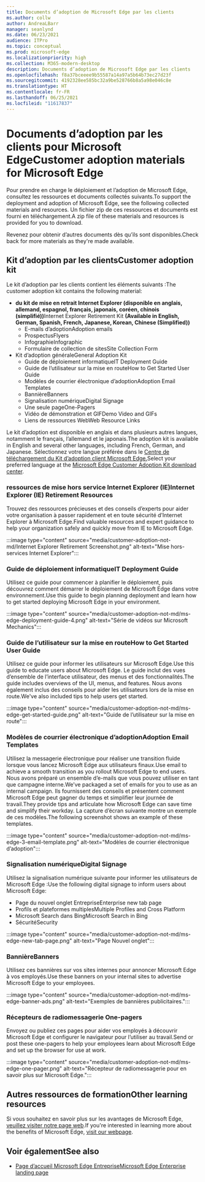 ```yaml
---
title: Documents d’adoption de Microsoft Edge par les clients
ms.author: collw
author: AndreaLBarr
manager: seanlynd
ms.date: 06/23/2021
audience: ITPro
ms.topic: conceptual
ms.prod: microsoft-edge
ms.localizationpriority: high
ms.collection: M365-modern-desktop
description: Documents d’adoption de Microsoft Edge par les clients
ms.openlocfilehash: f8a37bceeee9b55587a14a97a5b64b73ec27d23f
ms.sourcegitcommit: 4192328ee585bc32a9be528766b8a5a98e046c8e
ms.translationtype: HT
ms.contentlocale: fr-FR
ms.lasthandoff: 06/25/2021
ms.locfileid: "11617837"
---
```

# <a name="customer-adoption-materials-for-microsoft-edge"></a><span data-ttu-id="15d01-103">Documents d’adoption par les clients pour Microsoft Edge</span><span class="sxs-lookup"><span data-stu-id="15d01-103">Customer adoption materials for Microsoft Edge</span></span>

<span data-ttu-id="15d01-104">Pour prendre en charge le déploiement et l’adoption de Microsoft Edge, consultez les ressources et documents collectés suivants.</span><span class="sxs-lookup"><span data-stu-id="15d01-104">To support the deployment and adoption of Microsoft Edge, see the following collected materials and resources.</span></span> <span data-ttu-id="15d01-105">Un fichier zip de ces ressources et documents est fourni en téléchargement.</span><span class="sxs-lookup"><span data-stu-id="15d01-105">A zip file of these materials and resources is provided for you to download.</span></span>

<span data-ttu-id="15d01-106">Revenez pour obtenir d’autres documents dès qu’ils sont disponibles.</span><span class="sxs-lookup"><span data-stu-id="15d01-106">Check back for more materials as they're made available.</span></span>

## <a name="customer-adoption-kit"></a><span data-ttu-id="15d01-107">Kit d’adoption par les clients</span><span class="sxs-lookup"><span data-stu-id="15d01-107">Customer adoption kit</span></span>

<span data-ttu-id="15d01-108">Le kit d’adoption par les clients contient les éléments suivants :</span><span class="sxs-lookup"><span data-stu-id="15d01-108">The customer adoption kit contains the following material:</span></span>
- <span data-ttu-id="15d01-109">**du kit de mise en retrait Internet Explorer (disponible en anglais, allemand, espagnol, français, japonais, coréen, chinois (simplifié))**</span><span class="sxs-lookup"><span data-stu-id="15d01-109">Internet Explorer Retirement Kit **(Available in English, German, Spanish, French, Japanese, Korean, Chinese (Simplified))**</span></span>
    - <span data-ttu-id="15d01-110">E-mails d’adoption</span><span class="sxs-lookup"><span data-stu-id="15d01-110">Adoption emails</span></span>
    - <span data-ttu-id="15d01-111">Prospectus</span><span class="sxs-lookup"><span data-stu-id="15d01-111">Flyers</span></span>
    - <span data-ttu-id="15d01-112">Infographie</span><span class="sxs-lookup"><span data-stu-id="15d01-112">Infographic</span></span>
    - <span data-ttu-id="15d01-113">Formulaire de collection de sites</span><span class="sxs-lookup"><span data-stu-id="15d01-113">Site Collection Form</span></span>
- <span data-ttu-id="15d01-114">Kit d’adoption générale</span><span class="sxs-lookup"><span data-stu-id="15d01-114">General Adoption Kit</span></span>
    - <span data-ttu-id="15d01-115">Guide de déploiement informatique</span><span class="sxs-lookup"><span data-stu-id="15d01-115">IT Deployment Guide</span></span>
    - <span data-ttu-id="15d01-116">Guide de l’utilisateur sur la mise en route</span><span class="sxs-lookup"><span data-stu-id="15d01-116">How to Get Started User Guide</span></span>
    - <span data-ttu-id="15d01-117">Modèles de courrier électronique d’adoption</span><span class="sxs-lookup"><span data-stu-id="15d01-117">Adoption Email Templates</span></span>
    - <span data-ttu-id="15d01-118">Bannière</span><span class="sxs-lookup"><span data-stu-id="15d01-118">Banners</span></span>
    - <span data-ttu-id="15d01-119">Signalisation numérique</span><span class="sxs-lookup"><span data-stu-id="15d01-119">Digital Signage</span></span>
    - <span data-ttu-id="15d01-120">Une seule page</span><span class="sxs-lookup"><span data-stu-id="15d01-120">One-Pagers</span></span>
    - <span data-ttu-id="15d01-121">Vidéo de démonstration et GIF</span><span class="sxs-lookup"><span data-stu-id="15d01-121">Demo Video and GIFs</span></span>
    - <span data-ttu-id="15d01-122">Liens de ressources Web</span><span class="sxs-lookup"><span data-stu-id="15d01-122">Web Resource Links</span></span>

<span data-ttu-id="15d01-123">Le kit d’adoption est disponible en anglais et dans plusieurs autres langues, notamment le français, l’allemand et le japonais.</span><span class="sxs-lookup"><span data-stu-id="15d01-123">The adoption kit is available in English and several other languages, including French, German, and Japanese.</span></span> <span data-ttu-id="15d01-124">Sélectionnez votre langue préférée dans le [Centre de téléchargement du Kit d’adoption client Microsoft Edge.](https://www.microsoft.com/download/details.aspx?id=102119)</span><span class="sxs-lookup"><span data-stu-id="15d01-124">Select your preferred language at the [Microsoft Edge Customer Adoption Kit download center](https://www.microsoft.com/download/details.aspx?id=102119).</span></span>

### <a name="internet-explorer-ie-retirement-resources"></a><span data-ttu-id="15d01-125">ressources de mise hors service Internet Explorer (IE)</span><span class="sxs-lookup"><span data-stu-id="15d01-125">Internet Explorer (IE) Retirement Resources</span></span>

<span data-ttu-id="15d01-126">Trouvez des ressources précieuses et des conseils d’experts pour aider votre organisation à passer rapidement et en toute sécurité d’Internet Explorer à Microsoft Edge.</span><span class="sxs-lookup"><span data-stu-id="15d01-126">Find valuable resources and expert guidance to help your organization safely and quickly move from IE to Microsoft Edge.</span></span>

:::image type="content" source="media/customer-adoption-not-md/Internet Explorer Retirement Screenshot.png" alt-text="Mise hors-services Internet Explorer":::

### <a name="it-deployment-guide"></a><span data-ttu-id="15d01-128">Guide de déploiement informatique</span><span class="sxs-lookup"><span data-stu-id="15d01-128">IT Deployment Guide</span></span>

<span data-ttu-id="15d01-129">Utilisez ce guide pour commencer à planifier le déploiement, puis découvrez comment démarrer le déploiement de Microsoft Edge dans votre environnement.</span><span class="sxs-lookup"><span data-stu-id="15d01-129">Use this guide to begin planning deployment and learn how to get started deploying Microsoft Edge in your environment.</span></span>

:::image type="content" source="media/customer-adoption-not-md/ms-edge-deployment-guide-4.png" alt-text="Série de vidéos sur Microsoft Mechanics":::

### <a name="how-to-get-started-user-guide"></a><span data-ttu-id="15d01-131">Guide de l’utilisateur sur la mise en route</span><span class="sxs-lookup"><span data-stu-id="15d01-131">How to Get Started User Guide</span></span>

<span data-ttu-id="15d01-132">Utilisez ce guide pour informer les utilisateurs sur Microsoft Edge.</span><span class="sxs-lookup"><span data-stu-id="15d01-132">Use this guide to educate users about Microsoft Edge.</span></span> <span data-ttu-id="15d01-133">Le guide inclut des vues d’ensemble de l’interface utilisateur, des menus et des fonctionnalités.</span><span class="sxs-lookup"><span data-stu-id="15d01-133">The guide includes overviews of the UI, menus, and features.</span></span> <span data-ttu-id="15d01-134">Nous avons également inclus des conseils pour aider les utilisateurs lors de la mise en route.</span><span class="sxs-lookup"><span data-stu-id="15d01-134">We've also included tips to help users get started.</span></span>

:::image type="content" source="media/customer-adoption-not-md/ms-edge-get-started-guide.png" alt-text="Guide de l’utilisateur sur la mise en route":::

### <a name="adoption-email-templates"></a><span data-ttu-id="15d01-136">Modèles de courrier électronique d’adoption</span><span class="sxs-lookup"><span data-stu-id="15d01-136">Adoption Email Templates</span></span>

<span data-ttu-id="15d01-137">Utilisez la messagerie électronique pour réaliser une transition fluide lorsque vous lancez Microsoft Edge aux utilisateurs finaux.</span><span class="sxs-lookup"><span data-stu-id="15d01-137">Use email to achieve a smooth transition as you rollout Microsoft Edge to end users.</span></span> <span data-ttu-id="15d01-138">Nous avons préparé un ensemble d’e-mails que vous pouvez utiliser en tant que campagne interne.</span><span class="sxs-lookup"><span data-stu-id="15d01-138">We’ve packaged a set of emails for you to use as an internal campaign.</span></span> <span data-ttu-id="15d01-139">Ils fournissent des conseils et présentent comment Microsoft Edge peut gagner du temps et simplifier leur journée de travail.</span><span class="sxs-lookup"><span data-stu-id="15d01-139">They provide tips and articulate how Microsoft Edge can save time and simplify their workday.</span></span> <span data-ttu-id="15d01-140">La capture d’écran suivante montre un exemple de ces modèles.</span><span class="sxs-lookup"><span data-stu-id="15d01-140">The following screenshot shows an example of these templates.</span></span>

:::image type="content" source="media/customer-adoption-not-md/ms-edge-3-email-template.png" alt-text="Modèles de courrier électronique d’adoption":::

### <a name="digital-signage"></a><span data-ttu-id="15d01-142">Signalisation numérique</span><span class="sxs-lookup"><span data-stu-id="15d01-142">Digital Signage</span></span>

<span data-ttu-id="15d01-143">Utilisez la signalisation numérique suivante pour informer les utilisateurs de Microsoft Edge :</span><span class="sxs-lookup"><span data-stu-id="15d01-143">Use the following digital signage to inform users about Microsoft Edge:</span></span>

- <span data-ttu-id="15d01-144">Page du nouvel onglet Entreprise</span><span class="sxs-lookup"><span data-stu-id="15d01-144">Enterprise new tab page</span></span>
- <span data-ttu-id="15d01-145">Profils et plateformes multiples</span><span class="sxs-lookup"><span data-stu-id="15d01-145">Multiple Profiles and Cross Platform</span></span>
- <span data-ttu-id="15d01-146">Microsoft Search dans Bing</span><span class="sxs-lookup"><span data-stu-id="15d01-146">Microsoft Search in Bing</span></span>
- <span data-ttu-id="15d01-147">Sécurité</span><span class="sxs-lookup"><span data-stu-id="15d01-147">Security</span></span>

:::image type="content" source="media/customer-adoption-not-md/ms-edge-new-tab-page.png" alt-text="Page Nouvel onglet":::

### <a name="banners"></a><span data-ttu-id="15d01-149">Bannière</span><span class="sxs-lookup"><span data-stu-id="15d01-149">Banners</span></span>

<span data-ttu-id="15d01-150">Utilisez ces bannières sur vos sites internes pour annoncer Microsoft Edge à vos employés.</span><span class="sxs-lookup"><span data-stu-id="15d01-150">Use these banners on your internal sites to advertise Microsoft Edge to your employees.</span></span>

:::image type="content" source="media/customer-adoption-not-md/ms-edge-banner-ads.png" alt-text="Exemples de bannières publicitaires.":::

### <a name="one-pagers"></a><span data-ttu-id="15d01-152">Récepteurs de radiomessagerie </span><span class="sxs-lookup"><span data-stu-id="15d01-152">One-pagers</span></span>

<span data-ttu-id="15d01-153">Envoyez ou publiez ces pages pour aider vos employés à découvrir Microsoft Edge et configurer le navigateur pour l’utiliser au travail.</span><span class="sxs-lookup"><span data-stu-id="15d01-153">Send or post these one-pagers to help your employees learn about Microsoft Edge and set up the browser for use at work.</span></span>

:::image type="content" source="media/customer-adoption-not-md/ms-edge-one-pager.png" alt-text="Récepteur de radiomessagerie pour en savoir plus sur Microsoft Edge.":::

## <a name="other-learning-resources"></a><span data-ttu-id="15d01-155">Autres ressources de formation</span><span class="sxs-lookup"><span data-stu-id="15d01-155">Other learning resources</span></span>

<span data-ttu-id="15d01-156">Si vous souhaitez en savoir plus sur les avantages de Microsoft Edge, [veuillez visiter notre page web](https://www.microsoft.com/edge/business).</span><span class="sxs-lookup"><span data-stu-id="15d01-156">If you're interested in learning more about the benefits of Microsoft Edge, [visit our webpage](https://www.microsoft.com/edge/business).</span></span>

## <a name="see-also"></a><span data-ttu-id="15d01-157">Voir également</span><span class="sxs-lookup"><span data-stu-id="15d01-157">See also</span></span>

- [<span data-ttu-id="15d01-158">Page d’accueil Microsoft Edge Entreprise</span><span class="sxs-lookup"><span data-stu-id="15d01-158">Microsoft Edge Enterprise landing page</span></span>](https://aka.ms/EdgeEnterprise)

